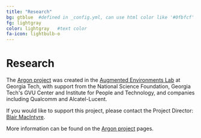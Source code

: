 ```yaml
---
title: "Research"
bg: gtblue  #defined in _config.yml, can use html color like '#0fbfcf'
fg: lightgray
color: lightgray   #text color
fa-icon: lightbulb-o
---
```


# Research

The [Argon project](http://argon.gatech.edu) was created in the [Augmented Environments Lab](http://ael.gatech.edu/lab) at Georgia Tech, with support from the National Science Foundation, Georgia Tech's GVU Center and Institute for People and Technology, and companies including Qualcomm and Alcatel-Lucent.  

If you would like to support this project, please contact the Project Director: [Blair MacIntyre](mailto:blair@cc.gatech.edu).

More information can be found on the [Argon project](http://argon.gatech.edu) pages.
